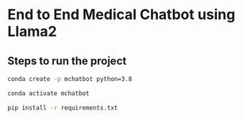 # End to End Medical Chatbot using Llama2

## Steps to run the project

```bash
conda create -p mchatbot python=3.8
```

```bash
conda activate mchatbot
```

```bash
pip install -r requirements.txt
```